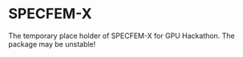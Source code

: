 # SPECFEM-X

The temporary place holder of SPECFEM-X for GPU Hackathon. The package may be unstable!
